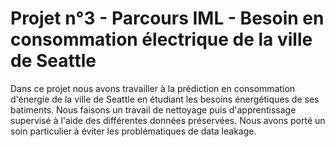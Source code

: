 # Projet n°3 - Parcours IML - Besoin en consommation électrique de la ville de Seattle
Dans ce projet nous avons travailler à la prédiction en consommation d'énergie de la ville de Seattle en étudiant les besoins énergétiques de ses batiments.
Nous faisons un travail de nettoyage puis d'apprentissage supervisé à l'aide des différentes données préservées.
Nous avons porté un soin particulier à éviter les problématiques de data leakage.
